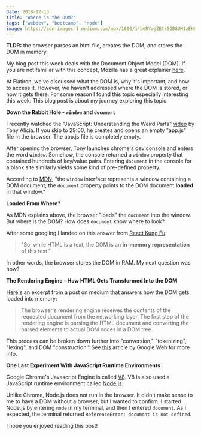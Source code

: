 ```yaml
---
date: 2018-12-13
title: "Where is the DOM?"
tags: ["webdev", "bootcamp", "node"]
image: https://cdn-images-1.medium.com/max/1600/1*beRYwjZEts5OBGUM1zEHbw.jpeg
---
```


**TLDR:** the browser parses an html file, creates the DOM, and stores the DOM in memory.

My blog post this week deals with the Document Object Model (DOM). If you are not familiar with this concept, Mozilla has a great explainer [here](https://developer.mozilla.org/en-US/docs/Web/API/Document_Object_Model/Introduction).

At Flatiron, we've discussed what the DOM is, why it's important, and how to access it. However, we haven't addressed where the DOM is stored, or how it gets there. For some reason I found this topic especially interesting this week. This blog post is about my journey exploring this topic.

**Down the Rabbit Hole - `window` and `document`**

I recently watched the "JavaScript: Understanding the Weird Parts" [video](https://www.youtube.com/watch?v=Bv_5Zv5c-Ts) by Tony Alicia. If you skip to 29:00, he creates and opens an empty "app.js" file in the browser. The app.js file is completely empty.

After opening the browser, Tony launches chrome's dev console and enters the word `window`. Somehow, the console returned a `window` property that contained hundreds of key/value pairs. Entering `document` in the console for a blank site similarly yields some kind of pre-defined property.

According to [MDN](https://developer.mozilla.org/en-US/docs/Web/API/Window), "the `window` interface represents a window containing a DOM document; the `document` property points to the DOM document **loaded** in that window."

**Loaded From Where?**

As MDN explains above, the browser "loads" the `document` into the window. But where is the DOM? How does `document` know where to look?

After some googling I landed on this answer from [React Kung Fu](https://reactkungfu.com/2015/10/the-difference-between-virtual-dom-and-dom/):

> "So, while HTML is a text, the DOM is an **in-memory representation** of this text."

In other words, the browser stores the DOM in RAM. My next question was how?

**The Rendering Engine - How HTML Gets Transformed Into the DOM**

[Here's](https://link.medium.com/V8nfg6ioBS) an excerpt from a post on medium that answers how the DOM gets loaded into memory:

> The browser's rendering engine receives the contents of the requested document from the networking layer. The first step of the rendering engine is parsing the HTML document and converting the parsed elements to actual DOM nodes in a DOM tree.

This process can be broken down further into "conversion," "tokenizing", "lexing", and DOM "construction." See [this](https://developers.google.com/web/fundamentals/performance/critical-rendering-path/constructing-the-object-model) article by Google Web for more info.

**One Last Experiment With JavaScript Runtime Environments**

Google Chrome's Javascript Engine is called [V8](https://v8.dev/). V8 is also used a JavaScript runtime environment called [Node.js](https://nodejs.org/en/).

Unlike Chrome, Node.js does not run in the browser. It didn't make sense to me to have a DOM without a browser, but I wanted to confirm. I started Node.js by entering `node` in my terminal, and then I entered `document`. As I expected, the terminal returned `ReferenceError: document is not defined`.

I hope you enjoyed reading this post!
